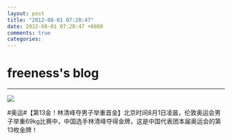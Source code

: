 ```yaml
---
layout: post
title: "2012-08-01 07:28:47"
date: 2012-08-01 07:28:47 +0800
comments: true
categories: 
---
```


# freeness's blog

----------

![](http://okqmqrbgo.bkt.clouddn.com/201208010728471.jpg)

>
\#奥运\#【第13金！林清峰夺男子举重首金】北京时间8月1日凌晨，伦敦奥运会男子举重69kg比赛中，中国选手林清峰夺得金牌，这是中国代表团本届奥运会的第13枚金牌！ 
